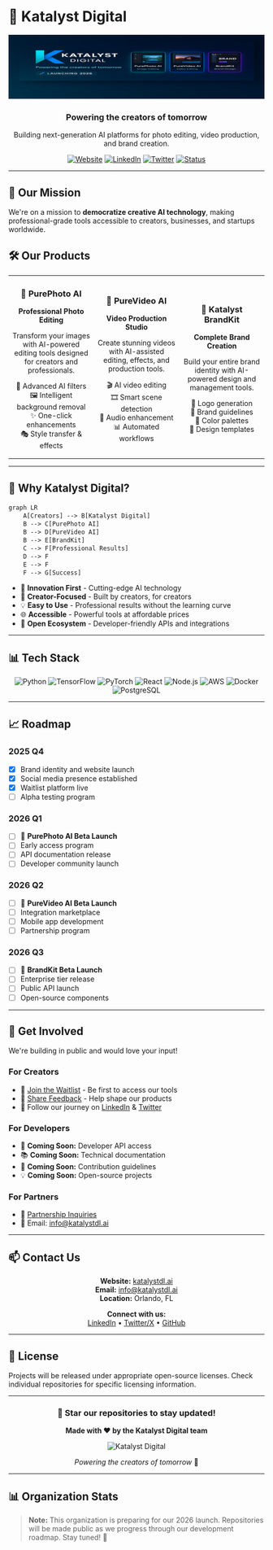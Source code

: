 # 🚀 Katalyst Digital

<div align="center">
  
![Katalyst Digital Banner](https://github.com/Katalyst-Digital/.github/blob/main/Katalyst_GitHub_banner_1280x320.png)

### Powering the creators of tomorrow

Building next-generation AI platforms for photo editing, video production, and brand creation.

[![Website](https://img.shields.io/badge/Website-katalystdl.ai-0a9396?style=for-the-badge&logo=google-chrome&logoColor=white)](https://www.katalystdl.ai)
[![LinkedIn](https://img.shields.io/badge/LinkedIn-Katalyst%20Digital-3b82f6?style=for-the-badge&logo=linkedin&logoColor=white)](https://www.linkedin.com/company/katalyst-digital-inc)
[![Twitter](https://img.shields.io/badge/Twitter-@KatalystDl-1DA1F2?style=for-the-badge&logo=twitter&logoColor=white)](https://x.com/KatalystDl)
[![Status](https://img.shields.io/badge/Status-Coming%202026-8b5cf6?style=for-the-badge)](https://www.katalystdl.ai/waitlist.html)

</div>

---

## 🎯 Our Mission

We're on a mission to **democratize creative AI technology**, making professional-grade tools accessible to creators, businesses, and startups worldwide.

## 🛠️ Our Products

<table>
<tr>
<td width="33%" align="center">

### 📸 PurePhoto AI
**Professional Photo Editing**

Transform your images with AI-powered editing tools designed for creators and professionals.

🎨 Advanced AI filters  
🖼️ Intelligent background removal  
✨ One-click enhancements  
🎭 Style transfer & effects

</td>
<td width="33%" align="center">

### 🎥 PureVideo AI
**Video Production Studio**

Create stunning videos with AI-assisted editing, effects, and production tools.

🎬 AI video editing  
🎞️ Smart scene detection  
🎵 Audio enhancement  
📊 Automated workflows

</td>
<td width="33%" align="center">

### 🎯 Katalyst BrandKit
**Complete Brand Creation**

Build your entire brand identity with AI-powered design and management tools.

🎨 Logo generation  
📝 Brand guidelines  
🎨 Color palettes  
📐 Design templates

</td>
</tr>
</table>

---

## 🌟 Why Katalyst Digital?

```mermaid
graph LR
    A[Creators] --> B[Katalyst Digital]
    B --> C[PurePhoto AI]
    B --> D[PureVideo AI]
    B --> E[BrandKit]
    C --> F[Professional Results]
    D --> F
    E --> F
    F --> G[Success]
```

- 🚀 **Innovation First** - Cutting-edge AI technology
- 🎨 **Creator-Focused** - Built by creators, for creators
- 💡 **Easy to Use** - Professional results without the learning curve
- 🌐 **Accessible** - Powerful tools at affordable prices
- 🤝 **Open Ecosystem** - Developer-friendly APIs and integrations

---

## 📊 Tech Stack

<div align="center">

![Python](https://img.shields.io/badge/Python-3776AB?style=for-the-badge&logo=python&logoColor=white)
![TensorFlow](https://img.shields.io/badge/TensorFlow-FF6F00?style=for-the-badge&logo=tensorflow&logoColor=white)
![PyTorch](https://img.shields.io/badge/PyTorch-EE4C2C?style=for-the-badge&logo=pytorch&logoColor=white)
![React](https://img.shields.io/badge/React-20232A?style=for-the-badge&logo=react&logoColor=61DAFB)
![Node.js](https://img.shields.io/badge/Node.js-339933?style=for-the-badge&logo=node.js&logoColor=white)
![AWS](https://img.shields.io/badge/AWS-232F3E?style=for-the-badge&logo=amazon-aws&logoColor=white)
![Docker](https://img.shields.io/badge/Docker-2496ED?style=for-the-badge&logo=docker&logoColor=white)
![PostgreSQL](https://img.shields.io/badge/PostgreSQL-316192?style=for-the-badge&logo=postgresql&logoColor=white)

</div>

---

## 📈 Roadmap

### 2025 Q4
- [x] Brand identity and website launch
- [x] Social media presence established
- [x] Waitlist platform live
- [ ] Alpha testing program

### 2026 Q1
- [ ] 🚀 **PurePhoto AI Beta Launch**
- [ ] Early access program
- [ ] API documentation release
- [ ] Developer community launch

### 2026 Q2
- [ ] 🎥 **PureVideo AI Beta Launch**
- [ ] Integration marketplace
- [ ] Mobile app development
- [ ] Partnership program

### 2026 Q3
- [ ] 🎯 **BrandKit Beta Launch**
- [ ] Enterprise tier release
- [ ] Public API launch
- [ ] Open-source components

---

## 🤝 Get Involved

We're building in public and would love your input!

### For Creators
- 📝 [Join the Waitlist](https://www.katalystdl.ai/waitlist.html) - Be first to access our tools
- 💬 [Share Feedback](https://www.katalystdl.ai/contact.html) - Help shape our products
- 🌟 Follow our journey on [LinkedIn](https://www.linkedin.com/company/katalyst-digital-inc) & [Twitter](https://x.com/KatalystDl)

### For Developers
- 🔧 **Coming Soon:** Developer API access
- 📚 **Coming Soon:** Technical documentation
- 🤝 **Coming Soon:** Contribution guidelines
- 💡 **Coming Soon:** Open-source projects

### For Partners
- 🤝 [Partnership Inquiries](https://www.katalystdl.ai/contact.html)
- 📧 Email: info@katalystdl.ai

---

## 📫 Contact Us

<div align="center">

**Website:** [katalystdl.ai](https://www.katalystdl.ai)  
**Email:** info@katalystdl.ai  
**Location:** Orlando, FL

**Connect with us:**  
[LinkedIn](https://www.linkedin.com/company/katalyst-digital-inc) • 
[Twitter/X](https://x.com/KatalystDl) • 
[GitHub](https://github.com/Katalyst-Digital)

</div>

---

## 📄 License

Projects will be released under appropriate open-source licenses. Check individual repositories for specific licensing information.

---

<div align="center">

### 🌟 Star our repositories to stay updated!

**Made with ❤️ by the Katalyst Digital team**

![Katalyst Digital](https://img.shields.io/badge/Katalyst-Digital-0a9396?style=for-the-badge)

*Powering the creators of tomorrow* 🚀

</div>

---

## 📊 Organization Stats

<!--START_SECTION:github-stats-->
<!--END_SECTION:github-stats-->

> **Note:** This organization is preparing for our 2026 launch. Repositories will be made public as we progress through our development roadmap. Stay tuned! 🚀
